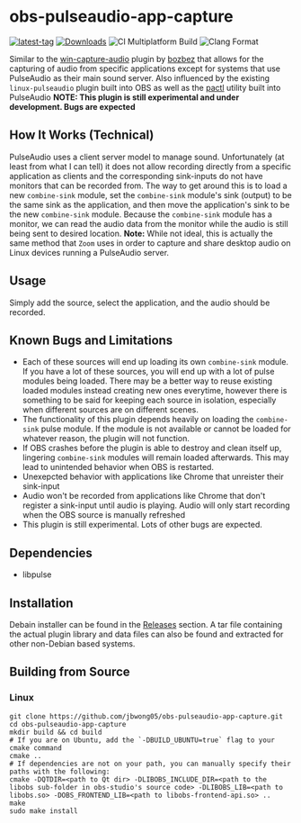 # obs-pulseaudio-app-capture

[![latest-tag](https://badgen.net/github/release/jbwong05/obs-pulseaudio-app-capture)](https://github.com/jbwong05/obs-pulseaudio-app-capture)
[![Downloads](https://img.shields.io/github/downloads/jbwong05/obs-pulseaudio-app-capture/total?cacheSeconds=3600)](https://github.com/jbwong05/obs-pulseaudio-app-capture/releases)
![CI Multiplatform Build](https://github.com/jbwong05/obs-pulseaudio-app-capture/actions/workflows/main.yml/badge.svg)
![Clang Format](https://github.com/jbwong05/obs-pulseaudio-app-capture/actions/workflows/clang-format.yml/badge.svg)

Similar to the [win-capture-audio](https://obsproject.com/forum/resources/win-capture-audio.1338/) plugin by [bozbez](https://obsproject.com/forum/members/bozbez.344203/) that allows for the capturing of audio from specific applications except for systems that use PulseAudio as their main sound server. Also influenced by the existing `linux-pulseaudio` plugin built into OBS as well as the [pactl](https://gitlab.freedesktop.org/pulseaudio/pulseaudio/-/blob/master/src/utils/pactl.c) utility built into PulseAudio <b>NOTE: This plugin is still experimental and under development. Bugs are expected</b>

## How It Works (Technical)
PulseAudio uses a client server model to manage sound. Unfortunately (at least from what I can tell) it does not allow recording directly from a specific application as clients and the corresponding sink-inputs do not have monitors that can be recorded from. The way to get around this is to load a new `combine-sink` module, set the `combine-sink` module's sink (output) to be the same sink as the application, and then move the application's sink to be the new `combine-sink` module. Because the `combine-sink` module has a monitor, we can read the audio data from the monitor while the audio is still being sent to desired location. <b>Note:</b> While not ideal, this is actually the same method that `Zoom` uses in order to capture and share desktop audio on Linux devices running a PulseAudio server.

## Usage
Simply add the source, select the application, and the audio should be recorded.

## Known Bugs and Limitations
* Each of these sources will end up loading its own `combine-sink` module. If you have a lot of these sources, you will end up with a lot of pulse modules being loaded. There may be a better way to reuse existing loaded modules instead creating new ones everytime, however there is something to be said for keeping each source in isolation, especially when different sources are on different scenes.
* The functionality of this plugin depends heavily on loading the `combine-sink` pulse module. If the module is not available or cannot be loaded for whatever reason, the plugin will not function.
* If OBS crashes before the plugin is able to destroy and clean itself up, lingering `combine-sink` modules will remain loaded afterwards. This may lead to unintended behavior when OBS is restarted.
* Unexepcted behavior with applications like Chrome that unreister their sink-input
* Audio won't be recorded from applications like Chrome that don't register a sink-input until audio is playing. Audio will only start recording when the OBS source is manually refreshed
* This plugin is still experimental. Lots of other bugs are expected.

## Dependencies
* libpulse

## Installation
Debain installer can be found in the [Releases](https://github.com/jbwong05/obs-pulseaudio-app-capture/releases) section. A tar file containing the actual plugin library and data files can also be found and extracted for other non-Debian based systems.

## Building from Source

### Linux
```
git clone https://github.com/jbwong05/obs-pulseaudio-app-capture.git
cd obs-pulseaudio-app-capture
mkdir build && cd build
# If you are on Ubuntu, add the `-DBUILD_UBUNTU=true` flag to your cmake command
cmake ..
# If dependencies are not on your path, you can manually specify their paths with the following:
cmake -DQTDIR=<path to Qt dir> -DLIBOBS_INCLUDE_DIR=<path to the libobs sub-folder in obs-studio's source code> -DLIBOBS_LIB=<path to libobs.so> -DOBS_FRONTEND_LIB=<path to libobs-frontend-api.so> ..
make
sudo make install
```